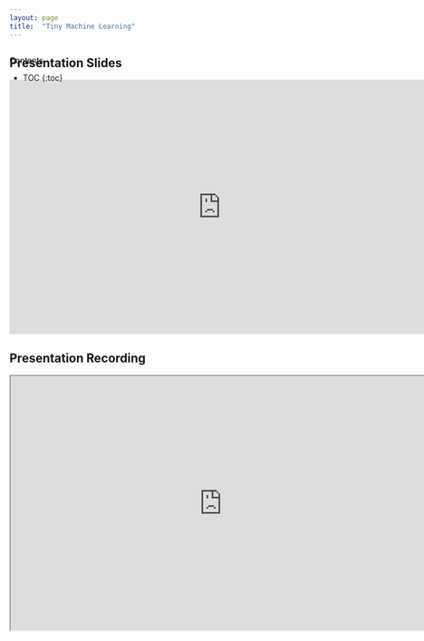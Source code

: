 ```yaml
---
layout: page
title:  "Tiny Machine Learning"
---
```



<div id="toc_container" style="position: absolute" markdown="1">
<p class="toc_title">Contents</p>

* TOC
{:toc}
</div>


## Presentation Slides
<iframe src="https://docs.google.com/presentation/d/e/2PACX-1vTU_6MtFxS6W17QgFXcYeOPIEnE-cPU_x7V3JMXpxcbUQzu5CBvDj1Q8ue_-qRipg1iIe1-e_m0ImH_/embed?start=false&loop=false&delayms=10000" frameborder="0" width="746" height="449" allowfullscreen="true" mozallowfullscreen="true" webkitallowfullscreen="true"></iframe>

## Presentation Recording
<iframe src="https://drive.google.com/file/d/1lwsqeDpb54lhY0s9BvKk3-oVGXnbUI2L/preview" width="746" height="449" allow="autoplay"></iframe>
